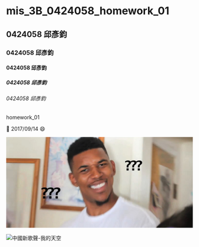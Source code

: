 # mis_3B_0424058_homework_01
## 0424058 邱彥鈞 
### 0424058 邱彥鈞 
#### 0424058 邱彥鈞 
##### 0424058 邱彥鈞 
###### 0424058 邱彥鈞 
homework_01

:date: 2017/09/14 :smile:

![](blackpeople.jpg)

![中國新歌聲-我的天空](https://www.youtube.com/watch?v=gR-QRXO1fFU)